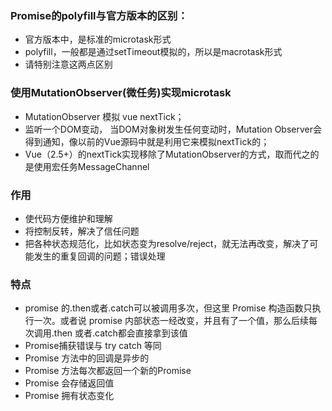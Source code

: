 ### Promise的polyfill与官方版本的区别：

- 官方版本中，是标准的microtask形式
- polyfill，一般都是通过setTimeout模拟的，所以是macrotask形式
- 请特别注意这两点区别


### 使用MutationObserver(微任务)实现microtask

- MutationObserver 模拟 vue nextTick；
- 监听一个DOM变动， 当DOM对象树发生任何变动时，Mutation Observer会得到通知，像以前的Vue源码中就是利用它来模拟nextTick的；
- Vue（2.5+）的nextTick实现移除了MutationObserver的方式，取而代之的是使用宏任务MessageChannel

### 作用
- 使代码方便维护和理解
- 将控制反转，解决了信任问题
- 把各种状态规范化，比如状态变为resolve/reject，就无法再改变，解决了可能发生的重复回调的问题；错误处理

### 特点
- promise 的.then或者.catch可以被调用多次，但这里 Promise 构造函数只执行一次。或者说 promise 内部状态一经改变，并且有了一个值，那么后续每次调用.then 或者.catch都会直接拿到该值
- Promise捕获错误与 try catch 等同
- Promise 方法中的回调是异步的
- Promise 方法每次都返回一个新的Promise
- Promise 会存储返回值
- Promise 拥有状态变化